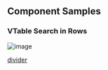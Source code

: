 ## Component Samples

### VTable Search in Rows
![image](https://cdn.softtech.com.tr/ngsp-quick/nemo/dev/mdImages/VDivider/vdivider.png)

<a href="" onclick="this.href='?q=qjsons/divider.qjson'; this.target=(window.location !== window.parent.location) ? '' : '_blank';"  target=''>divider</a>
